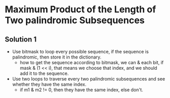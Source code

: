 # Maximum Product of the Length of Two palindromic Subsequences

## Solution 1

- Use bitmask to loop every possible sequence, if the sequence is palindromic, then store it in the dictionary.
  - how to get the sequence according to bitmask, we can & each bit, if mask & (1 << i), that means we choose that index, and we should add it to the sequence.
- Use two loops to traverse every two palindromic subsequences and see whether they have the same index.
  -  if m1 & m2 != 0, then they have the same index, else don't.